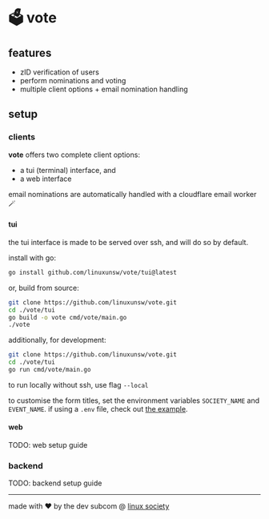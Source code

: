 # 🗳️ vote

## features

* zID verification of users
* perform nominations and voting
* multiple client options + email nomination handling

## setup

### clients

**vote** offers two complete client options: 
- a tui (terminal) interface, and
- a web interface

email nominations are automatically handled with a cloudflare email worker 🪄

#### tui

the tui interface is made to be served over ssh, and will do so by default. 

install with go:

```sh
go install github.com/linuxunsw/vote/tui@latest
```

or, build from source:

```sh
git clone https://github.com/linuxunsw/vote.git
cd ./vote/tui
go build -o vote cmd/vote/main.go
./vote
```

additionally, for development:

```sh
git clone https://github.com/linuxunsw/vote.git
cd ./vote/tui
go run cmd/vote/main.go
```

to run locally without ssh, use flag `--local`

to customise the form titles, set the environment variables `SOCIETY_NAME` and `EVENT_NAME`. if using a `.env` file, check out [the example](https://github.com/linuxunsw/vote/blob/main/tui/.env.example).

#### web

TODO: web setup guide

### backend

TODO: backend setup guide

---

made with ❤️ by the dev subcom @ [linux society](https://linuxunsw.org/)
